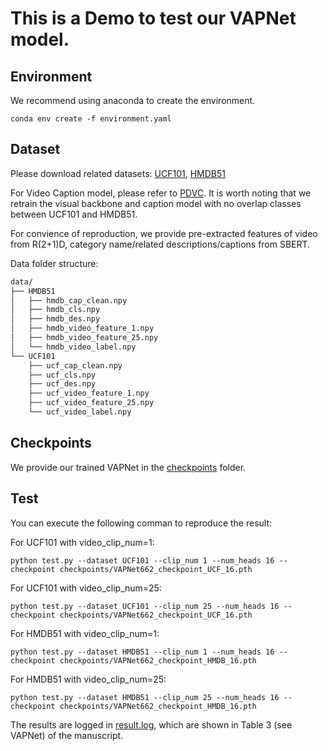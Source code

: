 # This is a Demo to test our VAPNet model.

## Environment

We recommend using anaconda to create the environment.

```
conda env create -f environment.yaml
```

## Dataset

Please download related datasets: [UCF101](https://www.crcv.ucf.edu/data/UCF101.php), [HMDB51](https://serre-lab.clps.brown.edu/resource/hmdb-a-large-human-motion-database/#Downloads)

For Video Caption model, please refer to [PDVC](https://github.com/ttengwang/PDVC). It is worth noting that we retrain the visual backbone and caption model with no overlap classes between UCF101 and HMDB51.

For convience of reproduction, we provide pre-extracted features of video from R(2+1)D, category name/related descriptions/captions from SBERT.

Data folder structure:

```bash
data/
├── HMDB51
│   ├── hmdb_cap_clean.npy
│   ├── hmdb_cls.npy
│   ├── hmdb_des.npy
│   ├── hmdb_video_feature_1.npy
│   ├── hmdb_video_feature_25.npy
│   └── hmdb_video_label.npy
└── UCF101
    ├── ucf_cap_clean.npy
    ├── ucf_cls.npy
    ├── ucf_des.npy
    ├── ucf_video_feature_1.npy
    ├── ucf_video_feature_25.npy
    └── ucf_video_label.npy
```

## Checkpoints

We provide our trained VAPNet in the [checkpoints](checkpoints) folder.

## Test

You can execute the following comman to reproduce the result:

For UCF101 with video_clip_num=1:

```python3
python test.py --dataset UCF101 --clip_num 1 --num_heads 16 --checkpoint checkpoints/VAPNet662_checkpoint_UCF_16.pth
```

For UCF101 with video_clip_num=25:

```python3
python test.py --dataset UCF101 --clip_num 25 --num_heads 16 --checkpoint checkpoints/VAPNet662_checkpoint_UCF_16.pth
```

For HMDB51 with video_clip_num=1:

```python3
python test.py --dataset HMDB51 --clip_num 1 --num_heads 16 --checkpoint checkpoints/VAPNet662_checkpoint_HMDB_16.pth
```

For HMDB51 with video_clip_num=25:

```python3
python test.py --dataset HMDB51 --clip_num 25 --num_heads 16 --checkpoint checkpoints/VAPNet662_checkpoint_HMDB_16.pth
```

The results are logged in [result.log](result.log), which are shown in Table 3 (see VAPNet) of the manuscript.

